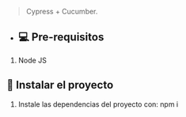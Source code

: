> Cypress + Cucumber.

- ## 💻 Pre-requisitos

1. Node JS

## 🚀 Instalar el proyecto

1. Instale las dependencias del proyecto con: npm i

